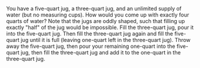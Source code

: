 You have a five-quart jug, a three-quart jug, and an unlimited supply of water (but no measuring cups). How would you come up with exactly four quarts of water? Note that the jugs are oddly shaped, such that filling up exactly "half" of the jug would be impossible.
Fill the three-quart jug, pour it into the five-quart jug. Then fill the three-quart jug again and fill the five-quart jug until it is full (leaving one-quart left in the three-quart jug). Throw away the five-quart jug, then pour your remaining one-quart into the five-quart jug, then fill the three-quart jug and add it to the one-quart in the three-quart jug.